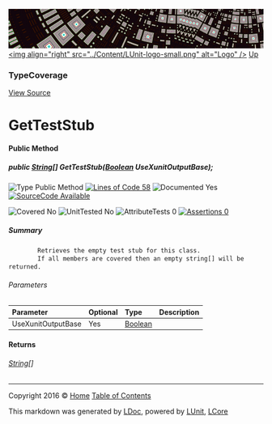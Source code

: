 ![](../Content/LUnit-banner-small.png "")
[&lt;img align=&quot;right&quot; src=&quot;../Content/LUnit-logo-small.png&quot; alt=&quot;Logo&quot; /&gt;](../../README.md)
[Up](TypeCoverage.md)

### TypeCoverage
[View Source](../Coverage/TypeCoverage.cs)

# GetTestStub

#### Public Method

##### public <a href="https://msdn.microsoft.com/en-us/library/system.string.aspx" alt="">String</a>[] GetTestStub(<a href="https://msdn.microsoft.com/en-us/library/system.boolean.aspx" alt="">Boolean</a> UseXunitOutputBase);

![Type Public Method](http://b.repl.ca/v1/Type-Public%20Method-blue.png "") [![Lines of Code 58](http://b.repl.ca/v1/Lines%20of%20Code-58-blue.png "")](../Coverage/TypeCoverage.cs#L93)    ![Documented Yes](http://b.repl.ca/v1/Documented-Yes-brightgreen.png "") [![SourceCode Available](http://b.repl.ca/v1/SourceCode-Available-brightgreen.png "")](../Coverage/TypeCoverage.cs#L93)

![Covered No](http://b.repl.ca/v1/Covered-No-red.png "") ![UnitTested No](http://b.repl.ca/v1/UnitTested-No-lightgrey.png "") ![AttributeTests 0](http://b.repl.ca/v1/AttributeTests-0-lightgrey.png "") [![Assertions 0](http://b.repl.ca/v1/Assertions-0-lightgrey.png "")](../Coverage/TypeCoverage.cs)

##### Summary

            Retrieves the empty test stub for this class. 
            If all members are covered then an empty string[] will be returned.
            

###### Parameters

Parameter | Optional | Type | Description
:---  | :---  | :---  | :--- 
UseXunitOutputBase | Yes | [Boolean](https://msdn.microsoft.com/en-us/library/system.boolean.aspx) | 


#### Returns

###### [String](https://msdn.microsoft.com/en-us/library/system.string.aspx)[]



---

Copyright 2016 &copy; [Home](../../README.md) [Table of Contents](../../TableOfContents.md)

This markdown was generated by [LDoc](https://github.com/CodeSingularity/LDoc), powered by [LUnit](https://github.com/CodeSingularity/LUnit), [LCore](https://github.com/CodeSingularity/LCore)
